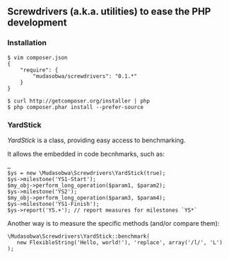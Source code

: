 ## Screwdrivers (a.k.a. utilities) to ease the PHP development

### Installation

    $ vim composer.json
    {
        "require": {
            "mudasobwa/screwdrivers": "0.1.*"
        }
    }

    $ curl http://getcomposer.org/installer | php
    $ php composer.phar install --prefer-source

### YardStick

*YardStick* is a class, providing easy access to benchmarking.

It allows the embedded in code becnhmarks, such as:

    …
    $ys = new \Mudasobwa\Screwdrivers\YardStick(true);
    $ys->milestone('YS1-Start');
    $my_obj->perform_long_operation($param1, $param2);
    $ys->milestone('YS2');
    $my_obj->perform_long_operation($param3, $param4);
    $ys->milestone('YS1-Finish');
    $ys->report('YS.+'); // report measures for milestones `YS*`

Another way is to measure the specific methods (and/or compare them):

    \Mudasobwa\Screwdrivers\YardStick::benchmark(
       new FlexibleString('Hello, world!'), 'replace', array('/l/', 'L')
    );
